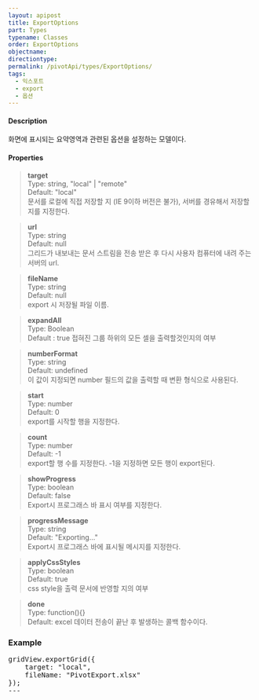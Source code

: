 ```yaml
---
layout: apipost
title: ExportOptions
part: Types
typename: Classes
order: ExportOptions
objectname: 
directiontype: 
permalink: /pivotApi/types/ExportOptions/
tags: 
  - 익스포트
  - export
  - 옵션
---
```


#### Description

화면에 표시되는 요약영역과 관련된 옵션을 설정하는 모델이다.  

#### Properties

> **target**  
> Type: string, "local" | "remote"  
> Default: "local"    
> 문서를 로컬에 직접 저장할 지 (IE 9이하 버전은 불가), 서버를 경유해서 저장할 지를 지정한다. 

> **url**   
> Type: string         
> Default: null   
> 그리드가 내보내는 문서 스트림을 전송 받은 후 다시 사용자 컴퓨터에 내려 주는 서버의 url.  

> **fileName**   
> Type: string         
> Default: null   
> export 시 저장될 파일 이름.  

> **expandAll**  
> Type: Boolean  
> Default : true
> 접혀진 그룹 하위의 모든 셀을 출력할것인지의 여부 

> **numberFormat**  
> Type: string   
> Default: undefined   
> 이 값이 지정되면 number 필드의 값을 출력할 때 변환 형식으로 사용된다.     

> **start**  
> Type: number    
> Default: 0  
> export를 시작할 행을 지정한다.    

> **count**  
> Type: number  
> Default: -1  
> export할 행 수를 지정한다. -1을 지정하면 모든 행이 export된다.    

> **showProgress**  
> Type: boolean  
> Default: false  
> Export시 프로그래스 바 표시 여부를 지정한다.     

> **progressMessage**  
> Type: string  
> Default: "Exporting..."  
> Export시 프로그래스 바에 표시될 메시지를 지정한다.    

> **applyCssStyles**  
> Type: boolean  
> Default: true  
> css style을 출력 문서에 반영할 지의 여부  

> **done**  
> Type: function(){}  
> Default: 
> excel 데이터 전송이 끝난 후 발생하는 콜백 함수이다.    

### Example  

<pre class="prettyprint">
gridView.exportGrid({
    target: "local",
    fileName: "PivotExport.xlsx"
});
---

